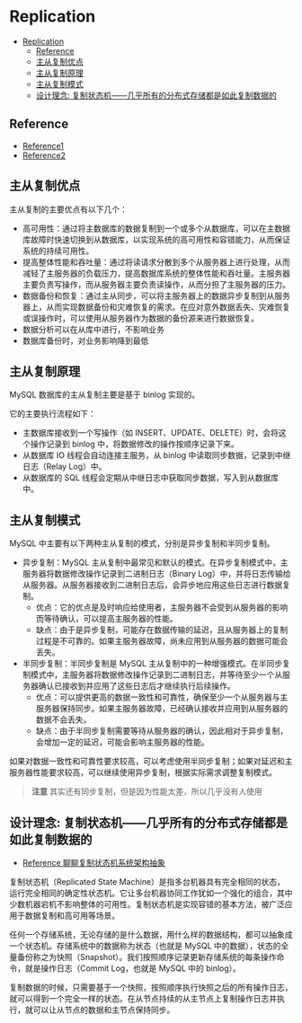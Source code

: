 # Replication
- [Replication](#replication)
  - [Reference](#reference)
  - [主从复制优点](#主从复制优点)
  - [主从复制原理](#主从复制原理)
  - [主从复制模式](#主从复制模式)
  - [设计理念: 复制状态机——几乎所有的分布式存储都是如此复制数据的](#设计理念-复制状态机几乎所有的分布式存储都是如此复制数据的)

## Reference
- [Reference1](https://www.cnblogs.com/vipstone/p/17934625.html)
- [Reference2](https://learn.lianglianglee.com/%E6%96%87%E7%AB%A0/MySQL%20%E4%B8%BB%E4%BB%8E%E5%A4%8D%E5%88%B6.md)

## 主从复制优点
主从复制的主要优点有以下几个：

- 高可用性：通过将主数据库的数据复制到一个或多个从数据库，可以在主数据库故障时快速切换到从数据库，以实现系统的高可用性和容错能力，从而保证系统的持续可用性。
- 提高整体性能和吞吐量：通过将读请求分散到多个从服务器上进行处理，从而减轻了主服务器的负载压力，提高数据库系统的整体性能和吞吐量。主服务器主要负责写操作，而从服务器主要负责读操作，从而分担了主服务器的压力。
- 数据备份和恢复：通过主从同步，可以将主服务器上的数据异步复制到从服务器上，从而实现数据备份和灾难恢复的需求。在应对意外数据丢失、灾难恢复或误操作时，可以使用从服务器作为数据的备份源来进行数据恢复。
- 数据分析可以在从库中进行，不影响业务
- 数据库备份时，对业务影响降到最低

## 主从复制原理
MySQL 数据库的主从复制主要是基于 binlog 实现的。

它的主要执行流程如下：

- 主数据库接收到一个写操作（如 INSERT、UPDATE、DELETE）时，会将这个操作记录到 binlog 中，将数据修改的操作按顺序记录下来。
- 从数据库 IO 线程会自动连接主服务，从 binlog 中读取同步数据，记录到中继日志（Relay Log）中。
- 从数据库的 SQL 线程会定期从中继日志中获取同步数据，写入到从数据库中。

## 主从复制模式
MySQL 中主要有以下两种主从复制的模式，分别是异步复制和半同步复制。

- 异步复制：MySQL 主从复制中最常见和默认的模式。在异步复制模式中，主服务器将数据修改操作记录到二进制日志（Binary Log）中，并将日志传输给从服务器。从服务器接收到二进制日志后，会异步地应用这些日志进行数据复制。
  - 优点：它的优点是及时响应给使用者，主服务器不会受到从服务器的影响而等待确认，可以提高主服务器的性能。
  - 缺点：由于是异步复制，可能存在数据传输的延迟，且从服务器上的复制过程是不可靠的。如果主服务器故障，尚未应用到从服务器的数据可能会丢失。
- 半同步复制：半同步复制是 MySQL 主从复制中的一种增强模式。在半同步复制模式中，主服务器将数据修改操作记录到二进制日志，并等待至少一个从服务器确认已接收到并应用了这些日志后才继续执行后续操作。
  - 优点：可以提供更高的数据一致性和可靠性，确保至少一个从服务器与主服务器保持同步。如果主服务器故障，已经确认接收并应用到从服务器的数据不会丢失。
  - 缺点：由于半同步复制需要等待从服务器的确认，因此相对于异步复制，会增加一定的延迟，可能会影响主服务器的性能。

如果对数据一致性和可靠性要求较高，可以考虑使用半同步复制；如果对延迟和主服务器性能要求较高，可以继续使用异步复制，根据实际需求调整复制模式。

> **注意** 其实还有同步复制，但是因为性能太差，所以几乎没有人使用

## 设计理念: 复制状态机——几乎所有的分布式存储都是如此复制数据的

- [Reference 聊聊复制状态机系统架构抽象](https://zhuanlan.zhihu.com/p/544296062)

复制状态机（Replicated State Machine）是指多台机器具有完全相同的状态，运行完全相同的确定性状态机。它让多台机器协同工作犹如一个强化的组合，其中少数机器宕机不影响整体的可用性。复制状态机是实现容错的基本方法，被广泛应用于数据复制和高可用等场景。

任何一个存储系统，无论存储的是什么数据，用什么样的数据结构，都可以抽象成一个状态机。存储系统中的数据称为状态（也就是 MySQL 中的数据），状态的全量备份称之为快照（Snapshot）。我们按照顺序记录更新存储系统的每条操作命令，就是操作日志（Commit Log，也就是 MySQL 中的 binlog）。

复制数据的时候，只需要基于一个快照，按照顺序执行快照之后的所有操作日志，就可以得到一个完全一样的状态。在从节点持续的从主节点上复制操作日志并执行，就可以让从节点的数据和主节点保持同步。
